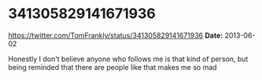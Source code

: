 # 341305829141671936
https://twitter.com/TomFrankly/status/341305829141671936
**Date:** 2013-06-02

Honestly I don't believe anyone who follows me is that kind of person, but being reminded that there are people like that makes me so mad
